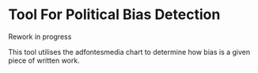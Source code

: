 
# Tool For Political Bias Detection
Rework in progress

This tool utilises the adfontesmedia chart to determine how bias is a given piece of written work.
